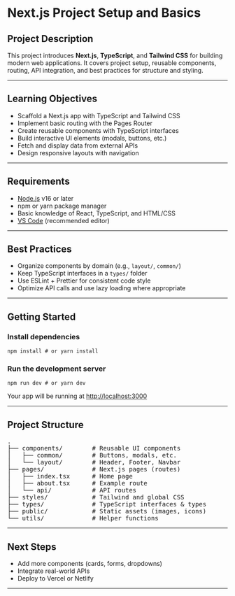 <h1>Next.js Project Setup and Basics</h1>

<h2>Project Description</h2>
<p>
This project introduces <strong>Next.js</strong>, <strong>TypeScript</strong>, and <strong>Tailwind CSS</strong> for building modern web applications.  
It covers project setup, reusable components, routing, API integration, and best practices for structure and styling.
</p>
<hr />

<h2>Learning Objectives</h2>
<ul>
  <li>Scaffold a Next.js app with TypeScript and Tailwind CSS</li>
  <li>Implement basic routing with the Pages Router</li>
  <li>Create reusable components with TypeScript interfaces</li>
  <li>Build interactive UI elements (modals, buttons, etc.)</li>
  <li>Fetch and display data from external APIs</li>
  <li>Design responsive layouts with navigation</li>
</ul>
<hr />

<h2>Requirements</h2>
<ul>
  <li><a href="https://nodejs.org/">Node.js</a> v16 or later</li>
  <li>npm or yarn package manager</li>
  <li>Basic knowledge of React, TypeScript, and HTML/CSS</li>
  <li><a href="https://code.visualstudio.com/">VS Code</a> (recommended editor)</li>
</ul>
<hr />

<h2>Best Practices</h2>
<ul>
  <li>Organize components by domain (e.g., <code>layout/</code>, <code>common/</code>)</li>
  <li>Keep TypeScript interfaces in a <code>types/</code> folder</li>
  <li>Use ESLint + Prettier for consistent code style</li>
  <li>Optimize API calls and use lazy loading where appropriate</li>
</ul>
<hr />

<h2>Getting Started</h2>
<h3>Install dependencies</h3>
<pre><code>npm install # or yarn install</code></pre>

<h3>Run the development server</h3>
<pre><code>npm run dev # or yarn dev</code></pre>

<p>Your app will be running at <a href="http://localhost:3000">http://localhost:3000</a></p>
<hr />

<h2>Project Structure</h2>
<pre>
.
├── components/        # Reusable UI components
│   ├── common/        # Buttons, modals, etc.
│   └── layout/        # Header, Footer, Navbar
├── pages/             # Next.js pages (routes)
│   ├── index.tsx      # Home page
│   ├── about.tsx      # Example route
│   └── api/           # API routes
├── styles/            # Tailwind and global CSS
├── types/             # TypeScript interfaces & types
├── public/            # Static assets (images, icons)
└── utils/             # Helper functions
</pre>
<hr />

<h2>Next Steps</h2>
<ul>
  <li>Add more components (cards, forms, dropdowns)</li>
  <li>Integrate real-world APIs</li>
  <li>Deploy to Vercel or Netlify</li>
</ul>
<hr />
